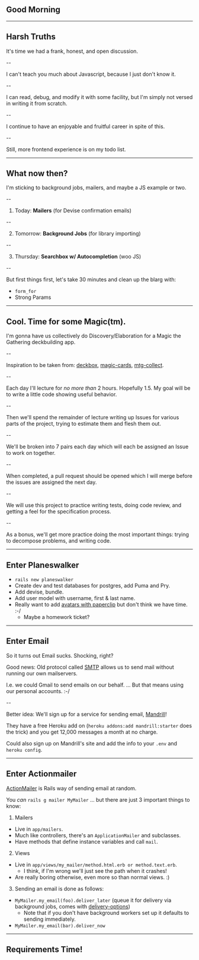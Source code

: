 ## Good Morning



---

## Harsh Truths

It's time we had a frank, honest, and open discussion.

--

I can't teach you much about Javascript, because I just don't know it.

--

I can read, debug, and modify it with some facility,
but I'm simply not versed in writing it from scratch.

--

I continue to have an enjoyable and fruitful career in spite of this.

--

Still, more frontend experience is on my todo list.

---

## What now then?

I'm sticking to background jobs, mailers, and maybe a JS example or two.

--

1. Today: **Mailers** (for Devise confirmation emails)

--

2. Tomorrow: **Background Jobs** (for library importing)

--

3. Thursday: **Searchbox w/ Autocompletion** (woo JS)

--

But first things first, let's take 30 minutes and clean up the blarg with:

* `form_for`
* Strong Params

---

## Cool. Time for some Magic(tm).

I'm gonna have us collectively do Discovery/Elaboration
for a Magic the Gathering deckbuilding app.

--

Inspiration to be taken from: [deckbox], [magic-cards], [mtg-collect].

[deckbox]: http://deckbox.org/
[magic-cards]: http://magiccards.info 
[mtg-collect]: http://mtgcollectionbuilder.com/

--

Each day I'll lecture for *no more than* 2 hours. Hopefully 1.5.
My goal will be to write a little code showing useful behavior.

--

Then we'll spend the remainder of lecture writing up Issues for
various parts of the project, trying to estimate them and flesh
them out.

--

We'll be broken into 7 pairs each day which will each be
assigned an Issue to work on together.

--

When completed, a pull request should be opened which I
will merge before the issues are assigned the next day.

--

We will use this project to practice writing tests, doing code
review, and getting a feel for the specification process.

--

As a bonus, we'll get more practice doing the most important
things: trying to decompose problems, and writing code.

---

## Enter Planeswalker

* `rails new planeswalker`
* Create dev and test databases for postgres, add Puma and Pry.
* Add devise, bundle.
* Add user model with username, first & last name.
* Really want to add [avatars with paperclip][avatars] but don't think we have time. :-/
  * Maybe a homework ticket?

[avatars]: https://devcenter.heroku.com/articles/paperclip-s3

---

## Enter Email

So it turns out Email sucks. Shocking, right?

Good news: Old protocol called [SMTP][smtp] allows us to send mail without running our own mailservers.

I.e. we could Gmail to send emails on our behalf. ... But that means using our personal accounts. :-/

[smtp]: https://en.wikipedia.org/wiki/Simple_Mail_Transfer_Protocol

--

Better idea: We'll sign up for a service for sending email, [Mandrill][mandrill]!

They have a free Heroku add on (`heroku addons:add mandrill:starter` does the trick) and you get 12,000 messages a month at no charge.

Could also sign up on Mandrill's site and add the info to your `.env` and `heroku config`.

[mandrill]: https://devcenter.heroku.com/articles/mandrill

---

## Enter Actionmailer

[ActionMailer][mailer-guide] is Rails way of sending email at random.

You *can* `rails g mailer MyMailer` ... but there are just 3 important things to know:

1. Mailers
  * Live in `app/mailers`.
  * Much like controllers, there's an `ApplicationMailer` and subclasses.
  * Have methods that define instance variables and call `mail`.
2. Views
  * Live in `app/views/my_mailer/method.html.erb or method.text.erb`.
    * I think, if I'm wrong we'll just see the path when it crashes!
  * Are really boring otherwise, even more so than normal views. :)
3. Sending an email is done as follows:
  * `MyMailer.my_email(foo).deliver_later` (queue it for delivery via background jobs, comes with [delivery-options])
    * Note that if you don't have background workers set up it defaults to sending immediately.
  * `MyMailer.my_email(bar).deliver_now`

[actionmailer]: http://api.rubyonrails.org/classes/ActionMailer/Base.html
[mailer-guide]: http://guides.rubyonrails.org/action_mailer_basics.html
[delivery-options]: http://edgeapi.rubyonrails.org/classes/ActionMailer/MessageDelivery.html

---

## Requirements Time!

